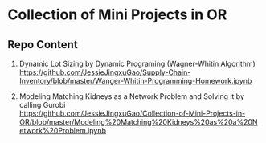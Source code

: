 # Collection of Mini Projects in OR

## Repo Content
1. Dynamic Lot Sizing by Dynamic Programing (Wagner-Whitin Algorithm)</br>
https://github.com/JessieJingxuGao/Supply-Chain-Inventory/blob/master/Wanger-Whitin-Programming-Homework.ipynb

2. Modeling Matching Kidneys as a Network Problem and Solving it by calling Gurobi </br>
https://github.com/JessieJingxuGao/Collection-of-Mini-Projects-in-OR/blob/master/Modeling%20Matching%20Kidneys%20as%20a%20Network%20Problem.ipynb

